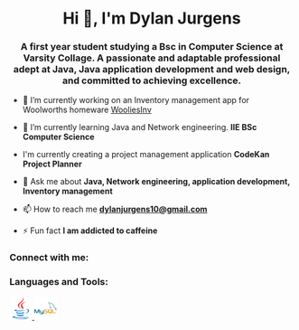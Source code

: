 <h1 align="center">Hi 👋, I'm Dylan Jurgens</h1>
<h3 align="center">A first year student studying a Bsc in Computer Science at Varsity Collage. A passionate and adaptable professional adept at Java, Java application development and web design, and committed to achieving excellence.</h3>

- 🔭 I’m currently working on an Inventory management app for Woolworths homeware [WooliesInv](-IncludeLink-)

- 🌱 I’m currently learning Java and Network engineering. **IIE BSc Computer Science**

- I'm currently creating a project management application **CodeKan Project Planner**

- 💬 Ask me about **Java, Network engineering, application development, Inventory management**

- 📫 How to reach me **dylanjurgens10@gmail.com**

- ⚡ Fun fact **I am addicted to caffeine**

<h3 align="left">Connect with me:</h3>
<p align="left">
</p>

<h3 align="left">Languages and Tools:</h3>
<p align="left"> <a href="https://www.java.com" target="_blank" rel="noreferrer"> <img src="https://raw.githubusercontent.com/devicons/devicon/master/icons/java/java-original.svg" alt="java" width="40" height="40"/> </a> <a href="https://www.mysql.com/" target="_blank" rel="noreferrer"> <img src="https://raw.githubusercontent.com/devicons/devicon/master/icons/mysql/mysql-original-wordmark.svg" alt="mysql" width="40" height="40"/> </a> </p>

